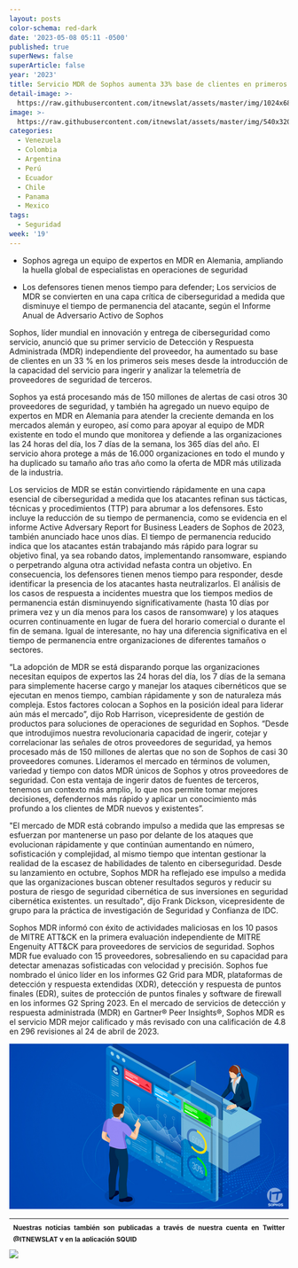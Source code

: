 ```yaml
---
layout: posts
color-schema: red-dark
date: '2023-05-08 05:11 -0500'
published: true
superNews: false
superArticle: false
year: '2023'
title: Servicio MDR de Sophos aumenta 33% base de clientes en primeros seis meses
detail-image: >-
  https://raw.githubusercontent.com/itnewslat/assets/master/img/1024x680/mdr-sophos-g.jpg
image: >-
  https://raw.githubusercontent.com/itnewslat/assets/master/img/540x320/mdr-sophos-p.jpg
categories:
  - Venezuela
  - Colombia
  - Argentina
  - Perú
  - Ecuador
  - Chile
  - Panama
  - Mexico
tags:
  - Seguridad
week: '19'
---
```

- Sophos agrega un equipo de expertos en MDR en Alemania, ampliando la huella global de especialistas en operaciones de seguridad

- Los defensores tienen menos tiempo para defender; Los servicios de MDR se convierten en una capa crítica de ciberseguridad a medida que disminuye el tiempo de permanencia del atacante, según el Informe Anual de Adversario Activo de Sophos

 
Sophos, líder mundial en innovación y entrega de ciberseguridad como servicio, anunció que su primer servicio de Detección y Respuesta Administrada (MDR) independiente del proveedor, ha aumentado su base de clientes en un 33 % en los primeros seis meses desde la introducción de la capacidad del servicio para ingerir y analizar la telemetría de proveedores de seguridad de terceros.
 
Sophos ya está procesando más de 150 millones de alertas de casi otros 30 proveedores de seguridad, y también ha agregado un nuevo equipo de expertos en MDR en Alemania para atender la creciente demanda en los mercados alemán y europeo, así como para apoyar al equipo de MDR existente en todo el mundo que monitorea y defiende a las organizaciones las 24 horas del día, los 7 días de la semana, los 365 días del año. El servicio ahora protege a más de 16.000 organizaciones en todo el mundo y ha duplicado su tamaño año tras año como la oferta de MDR más utilizada de la industria.
 
Los servicios de MDR se están convirtiendo rápidamente en una capa esencial de ciberseguridad a medida que los atacantes refinan sus tácticas, técnicas y procedimientos (TTP) para abrumar a los defensores. Esto incluye la reducción de su tiempo de permanencia, como se evidencia en el informe Active Adversary Report for Business Leaders de Sophos de 2023, también anunciado hace unos días. El tiempo de permanencia reducido indica que los atacantes están trabajando más rápido para lograr su objetivo final, ya sea robando datos, implementando ransomware, espiando o perpetrando alguna otra actividad nefasta contra un objetivo. En consecuencia, los defensores tienen menos tiempo para responder, desde identificar la presencia de los atacantes hasta neutralizarlos. El análisis de los casos de respuesta a incidentes muestra que los tiempos medios de permanencia están disminuyendo significativamente (hasta 10 días por primera vez y un día menos para los casos de ransomware) y los ataques ocurren continuamente en lugar de fuera del horario comercial o durante el fin de semana. Igual de interesante, no hay una diferencia significativa en el tiempo de permanencia entre organizaciones de diferentes tamaños o sectores.
 
“La adopción de MDR se está disparando porque las organizaciones necesitan equipos de expertos las 24 horas del día, los 7 días de la semana para simplemente hacerse cargo y manejar los ataques cibernéticos que se ejecutan en menos tiempo, cambian rápidamente y son de naturaleza más compleja. Estos factores colocan a Sophos en la posición ideal para liderar aún más el mercado”, dijo Rob Harrison, vicepresidente de gestión de productos para soluciones de operaciones de seguridad en Sophos. “Desde que introdujimos nuestra revolucionaria capacidad de ingerir, cotejar y correlacionar las señales de otros proveedores de seguridad, ya hemos procesado más de 150 millones de alertas que no son de Sophos de casi 30 proveedores comunes. Lideramos el mercado en términos de volumen, variedad y tiempo con datos MDR únicos de Sophos y otros proveedores de seguridad. Con esta ventaja de ingerir datos de fuentes de terceros, tenemos un contexto más amplio, lo que nos permite tomar mejores decisiones, defendernos más rápido y aplicar un conocimiento más profundo a los clientes de MDR nuevos y existentes”.
 
"El mercado de MDR está cobrando impulso a medida que las empresas se esfuerzan por mantenerse un paso por delante de los ataques que evolucionan rápidamente y que continúan aumentando en número, sofisticación y complejidad, al mismo tiempo que intentan gestionar la realidad de la escasez de habilidades de talento en ciberseguridad. Desde su lanzamiento en octubre, Sophos MDR ha reflejado ese impulso a medida que las organizaciones buscan obtener resultados seguros y reducir su postura de riesgo de seguridad cibernética de sus inversiones en seguridad cibernética existentes. un resultado", dijo Frank Dickson, vicepresidente de grupo para la práctica de investigación de Seguridad y Confianza de IDC.
 
Sophos MDR informó con éxito de actividades maliciosas en los 10 pasos de MITRE ATT&CK en la primera evaluación independiente de MITRE Engenuity ATT&CK para proveedores de servicios de seguridad. Sophos MDR fue evaluado con 15 proveedores, sobresaliendo en su capacidad para detectar amenazas sofisticadas con velocidad y precisión. Sophos fue nombrado el único líder en los informes G2 Grid para MDR, plataformas de detección y respuesta extendidas (XDR), detección y respuesta de puntos finales (EDR), suites de protección de puntos finales y software de firewall en los informes G2 Spring 2023. En el mercado de servicios de detección y respuesta administrada (MDR) en Gartner® Peer Insights®, Sophos MDR es el servicio MDR mejor calificado y más revisado con una calificación de 4.8 en 296 revisiones al 24 de abril de 2023.

![](https://raw.githubusercontent.com/itnewslat/assets/master/img/540x320/mdr-sophos-p.jpg)

<table style="height: 42px;" width="569">
<tbody>
<tr>
<td style="text-align: justify;"><sub><strong>Nuestras noticias también son publicadas a través de nuestra cuenta en Twitter <a href="https://twitter.com/itnewslat?lang=es">@ITNEWSLAT</a> y en la aplicación <a href="https://squidapp.co/en/">SQUID</a></strong></sub></td>
</tr>
</tbody>
</table>
<img src="https://tracker.metricool.com/c3po.jpg?hash=56f88a41e39ab42c063cc51676587a04"/>